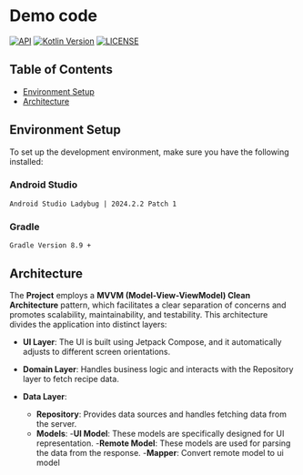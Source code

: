 # Demo code

[![API](https://img.shields.io/badge/API-29%2B-yellow.svg?style=flat)](https://developer.android.com/about/versions/10)
[![Kotlin Version](https://img.shields.io/badge/Kotlin-2.1.0-blue.svg)](https://kotlinlang.org)
[![LICENSE](https://img.shields.io/badge/License-MIT-blue.svg)](https://github.com/chih87s/database-migration-tool/blob/main/LICENSE)

## Table of Contents
- [Environment Setup](#environment-setup)
- [Architecture](#architecture)

## Environment Setup
To set up the development environment, make sure you have the following installed:
### Android Studio
`Android Studio Ladybug | 2024.2.2 Patch 1`
### Gradle
`Gradle Version 8.9 +`

## Architecture
The **Project** employs a **MVVM (Model-View-ViewModel) Clean Architecture** pattern, which facilitates a clear separation of concerns and promotes scalability, maintainability, and testability. This architecture divides the application into distinct layers:

- **UI Layer**: The UI is built using Jetpack Compose, and it automatically adjusts to different screen orientations.

- **Domain Layer**: Handles business logic and interacts with the Repository layer to fetch recipe data.

- **Data Layer**:
  - **Repository**: Provides data sources and handles fetching data from the server.
  - **Models**:
    -**UI Model**: These models are specifically designed for UI representation.
    -**Remote Model**: These models are used for parsing the data from the response.
    -**Mapper**: Convert remote model to ui model
